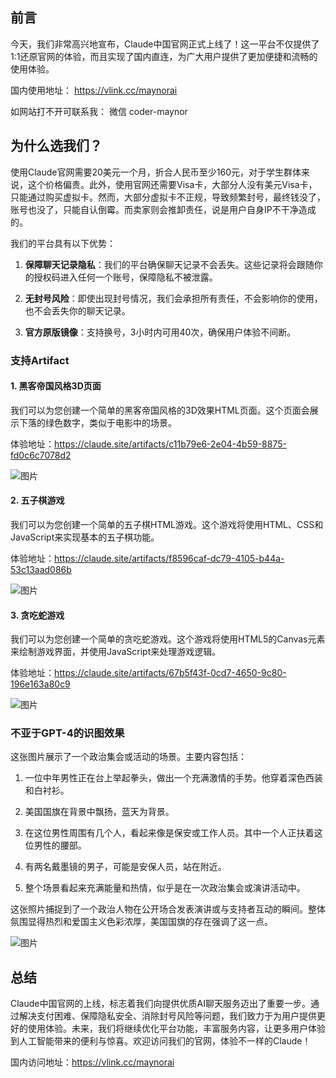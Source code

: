 ## 前言

今天，我们非常高兴地宣布，Claude中国官网正式上线了！这一平台不仅提供了1:1还原官网的体验，而且实现了国内直连，为广大用户提供了更加便捷和流畅的使用体验。



国内使用地址： https://vlink.cc/maynorai

如网站打不开可联系我： 微信 coder-maynor

## 为什么选我们？

使用Claude官网需要20美元一个月，折合人民币至少160元，对于学生群体来说，这个价格偏贵。此外，使用官网还需要Visa卡，大部分人没有美元Visa卡，只能通过购买虚拟卡。然而，大部分虚拟卡不正规，导致频繁封号，最终钱没了，账号也没了，只能自认倒霉。而卖家则会推卸责任，说是用户自身IP不干净造成的。

我们的平台具有以下优势：

1.  **保障聊天记录隐私**：我们的平台确保聊天记录不会丢失。这些记录将会跟随你的授权码进入任何一个账号，保障隐私不被泄露。
    
2.  **无封号风险**：即使出现封号情况，我们会承担所有责任，不会影响你的使用，也不会丢失你的聊天记录。
    
3.  **官方原版镜像**：支持换号，3小时内可用40次，确保用户体验不间断。

### 支持Artifact

#### 1\. 黑客帝国风格3D页面

我们可以为您创建一个简单的黑客帝国风格的3D效果HTML页面。这个页面会展示下落的绿色数字，类似于电影中的场景。

体验地址：https://claude.site/artifacts/c11b79e6-2e04-4b59-8875-fd0c6c7078d2

![图片](https://restname.oss-cn-hangzhou.aliyuncs.com/202501161040075.webp)

#### 2\. 五子棋游戏

我们可以为您创建一个简单的五子棋HTML游戏。这个游戏将使用HTML、CSS和JavaScript来实现基本的五子棋功能。

体验地址：https://claude.site/artifacts/f8596caf-dc79-4105-b44a-53c13aad086b

![图片](https://restname.oss-cn-hangzhou.aliyuncs.com/202501161040730.webp)

#### 3\. 贪吃蛇游戏

我们可以为您创建一个简单的贪吃蛇游戏。这个游戏将使用HTML5的Canvas元素来绘制游戏界面，并使用JavaScript来处理游戏逻辑。

体验地址：https://claude.site/artifacts/67b5f43f-0cd7-4650-9c80-196e163a80c9

![图片](https://restname.oss-cn-hangzhou.aliyuncs.com/202501161040004.webp)

### 不亚于GPT-4的识图效果

这张图片展示了一个政治集会或活动的场景。主要内容包括：

1.  一位中年男性正在台上举起拳头，做出一个充满激情的手势。他穿着深色西装和白衬衫。
    
2.  美国国旗在背景中飘扬，蓝天为背景。
    
3.  在这位男性周围有几个人，看起来像是保安或工作人员。其中一个人正扶着这位男性的腰部。
    
4.  有两名戴墨镜的男子，可能是安保人员，站在附近。
    
5.  整个场景看起来充满能量和热情，似乎是在一次政治集会或演讲活动中。
    

这张照片捕捉到了一个政治人物在公开场合发表演讲或与支持者互动的瞬间。整体氛围显得热烈和爱国主义色彩浓厚，美国国旗的存在强调了这一点。

![图片](https://restname.oss-cn-hangzhou.aliyuncs.com/202501161041759.webp)

## 总结

Claude中国官网的上线，标志着我们向提供优质AI聊天服务迈出了重要一步。通过解决支付困难、保障隐私安全、消除封号风险等问题，我们致力于为用户提供更好的使用体验。未来，我们将继续优化平台功能，丰富服务内容，让更多用户体验到人工智能带来的便利与惊喜。欢迎访问我们的官网，体验不一样的Claude！

国内访问地址：https://vlink.cc/maynorai
